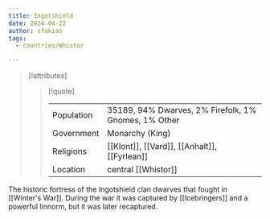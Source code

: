 ```yaml
---
title: Ingotshield
date: 2024-04-22
author: sfakias
tags:
  - countries/Whistor

---
```

> [!attributes]
> 
> > [!quote]
> >
> > | | |
> > | --- | --- |
> > | Population | 35189, 94% Dwarves, 2% Firefolk, 1% Gnomes, 1% Other |
> > | Government | Monarchy (King) |
> > | Religions | [[Klont]], [[Vard]], [[Anhalt]], [[Fyrlean]] |
> > | Location | central [[Whistor]] |

The historic fortress of the Ingotshield clan dwarves that fought in [[Winter's War]]. During the war it was captured by [[Icebringers]] and a powerful linnorm, but it was later recaptured.
